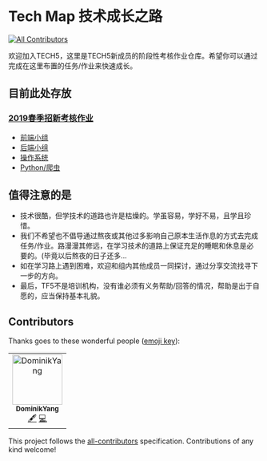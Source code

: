 # Tech Map 技术成长之路
[![All Contributors](https://img.shields.io/badge/all_contributors-1-orange.svg?style=flat-square)](#contributors)

欢迎加入TECH5，这里是TECH5新成员的阶段性考核作业仓库。希望你可以通过完成在这里布置的任务/作业来快速成长。

## 目前此处存放

### [2019春季招新考核作业](2019-spring)

* [前端小组](2019-spring/frontend)
* [后端小组](2019-spring/backend)
* [操作系统](2019-spring/os)
* [Python/爬虫](2019-spring/python)

## 值得注意的是

* 技术很酷，但学技术的道路也许是枯燥的。学虽容易，学好不易，且学且珍惜。
* 我们不希望也不倡导通过熬夜或其他过多影响自己原本生活作息的方式去完成任务/作业。路漫漫其修远，在学习技术的道路上保证充足的睡眠和休息是必要的。(毕竟以后熬夜的日子还多...
* 如在学习路上遇到困难，欢迎和组内其他成员一同探讨，通过分享交流找寻下一步的方向。
* 最后，TF5不是培训机构，没有谁必须有义务帮助/回答的情况，帮助是出于自愿的，应当保持基本礼貌。
## Contributors

Thanks goes to these wonderful people ([emoji key](https://allcontributors.org/docs/en/emoji-key)):

<!-- ALL-CONTRIBUTORS-LIST:START - Do not remove or modify this section -->
<!-- prettier-ignore -->
<table><tr><td align="center"><a href="https://github.com/DominikYang"><img src="https://avatars2.githubusercontent.com/u/32817649?v=4" width="100px;" alt="DominikYang"/><br /><sub><b>DominikYang</b></sub></a><br /><a href="#content-DominikYang" title="Content">🖋</a> <a href="https://github.com/Minoyu/TechMap/commits?author=DominikYang" title="Code">💻</a></td></tr></table>

<!-- ALL-CONTRIBUTORS-LIST:END -->

This project follows the [all-contributors](https://github.com/all-contributors/all-contributors) specification. Contributions of any kind welcome!
